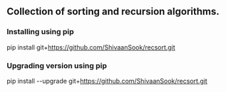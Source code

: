 ## Collection of sorting and recursion algorithms.


### Installing using pip
pip install git+https://github.com/ShivaanSook/recsort.git

### Upgrading version using pip
pip install --upgrade git+https://github.com/ShivaanSook/recsort.git

